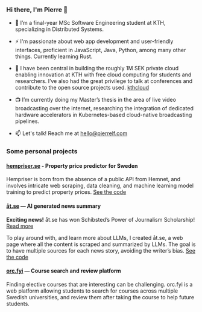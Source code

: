 ### Hi there, I'm Pierre 👋

- 🌱 I’m a final-year MSc Software Engineering student at KTH, specializing in Distributed Systems.

- ⚡ I'm passionate about web app development and user-friendly interfaces, proficient in JavaScript, Java, Python, among many other things. Currently learning Rust.

- 🔭 I have been central in building the roughly 1M SEK private cloud enabling innovation at KTH with free cloud computing for students and researchers. I’ve also had the great privilege to talk at conferences and contribute to the open source projects used. [kthcloud](https://github.com/kthcloud)

- 📺 I’m currently doing my Master’s thesis in the area of live video broadcasting over the internet, researching the integration of dedicated hardware accelerators in Kubernetes-based cloud-native broadcasting pipelines.

- 📫 Let's talk! Reach me at [hello@pierrelf.com](mailto:hello@pierrelf.com)

### Some personal projects

#### [hempriser.se](https://hempriser.se) - Property price predictor for Sweden
Hempriser is born from the absence of a public API from Hemnet, and involves intricate web scraping, data cleaning, and machine learning model training to predict property prices. [See the code](https://github.com/pierrelefevre/hempriser)

#### [åt.se](https://xn--t-1fa.se/) — AI generated news summary
**Exciting news!** åt.se has won Schibsted’s Power of Journalism Scholarship! [Read more](https://schibsted.com/news/they-are-the-winners-of-schibsteds-power-of-journalism-scholarship/)

To play around with, and learn more about LLMs, I created åt.se, a web
page where all the content is scraped and summarized by LLMs. The goal
is to have multiple sources for each news story, avoiding the writer’s bias. [See the code](https://github.com/pierrelefevre/at_se)

#### [orc.fyi](https://orc.fyi/) — Course search and review platform
Finding elective courses that are interesting can be challenging. orc.fyi is
a web platform allowing students to search for courses across multiple
Swedish universities, and review them after taking the course to help
future students.
